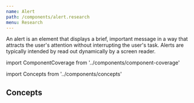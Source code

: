 ```yaml
---
name: Alert
path: /components/alert.research
menu: Research
---
```


An alert is an element that displays a brief, important message in a way that attracts the user's attention without interrupting the user's task. Alerts are typically intended by read out dynamically by a screen reader.

import ComponentCoverage from '../components/component-coverage'

<ComponentCoverage component="Alert" />

import Concepts from '../components/concepts'

## Concepts

<Concepts component="Alert" />

<!--  -->